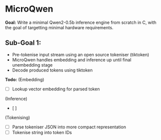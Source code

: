 
# MicroQwen

**Goal:**
Write a minimal Qwen2-0.5b inference engine from scratch in C, with the goal of targetting minimal hardware requirements.



## Sub-Goal 1:
- Pre-tokenise input stream using an open source tokeniser (tiktoken)
- MicroQwen handles embedding and inference up until final unembedding stage
- Decode produced tokens using tiktoken


**Todo:**
(Embedding)
- [ ] Lookup vector embedding for parsed token

(Inference)
- [ ]





(Tokenising)
- [ ] Parse tokeniser JSON into more compact representation
- [ ] Tokenise string into token IDs
